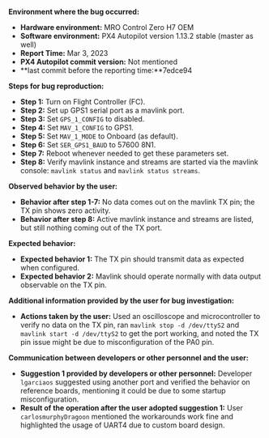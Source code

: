 **Environment where the bug occurred:**

- **Hardware environment:** MRO Control Zero H7 OEM
- **Software environment:** PX4 Autopilot version 1.13.2 stable (master as well)
- **Report Time:** Mar 3, 2023
- **PX4 Autopilot commit version:** Not mentioned
- **last commit before the reporting time:**7edce94

**Steps for bug reproduction:**

- **Step 1:** Turn on Flight Controller (FC).
- **Step 2:** Set up GPS1 serial port as a mavlink port.
- **Step 3:** Set `GPS_1_CONFIG` to disabled.
- **Step 4:** Set `MAV_1_CONFIG` to GPS1.
- **Step 5:** Set `MAV_1_MODE` to Onboard (as default).
- **Step 6:** Set `SER_GPS1_BAUD` to 57600 8N1.
- **Step 7:** Reboot whenever needed to get these parameters set.
- **Step 8:** Verify mavlink instance and streams are started via the mavlink console: `mavlink status` and `mavlink status streams`.

**Observed behavior by the user:**

- **Behavior after step 1-7:** No data comes out on the mavlink TX pin; the TX pin shows zero activity.
- **Behavior after step 8:** Active mavlink instance and streams are listed, but still nothing coming out of the TX port.

**Expected behavior:**

- **Expected behavior 1:** The TX pin should transmit data as expected when configured.
- **Expected behavior 2:** Mavlink should operate normally with data output observable on the TX pin.

**Additional information provided by the user for bug investigation:**

- **Actions taken by the user:** Used an oscilloscope and microcontroller to verify no data on the TX pin, ran `mavlink stop -d /dev/ttyS2` and `mavlink start -d /dev/ttyS2` to get the port working, and noted the TX pin issue might be due to misconfiguration of the PA0 pin.

**Communication between developers or other personnel and the user:**

- **Suggestion 1 provided by developers or other personnel:** Developer `lgarciaos` suggested using another port and verified the behavior on reference boards, mentioning it could be due to some startup misconfiguration.
- **Result of the operation after the user adopted suggestion 1:** User `carlosmurphyDragoon` mentioned the workarounds work fine and highlighted the usage of UART4 due to custom board design.
